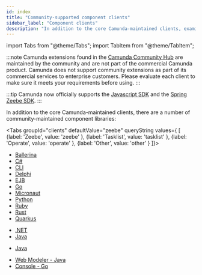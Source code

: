 ```yaml
---
id: index
title: "Community-supported component clients"
sidebar_label: "Component clients"
description: "In addition to the core Camunda-maintained clients, examine a number of community-maintained component libraries."
---
```


import Tabs from "@theme/Tabs";
import TabItem from "@theme/TabItem";

:::note
Camunda extensions found in the [Camunda Community Hub](https://github.com/camunda-community-hub) are maintained by the community and are not part of the commercial Camunda product. Camunda does not support community extensions as part of its commercial services to enterprise customers. Please evaluate each client to make sure it meets your requirements before using.
:::

:::tip
Camunda now officially supports the [Javascript SDK](/apis-tools/node-js-sdk.md) and the [Spring Zeebe SDK](/apis-tools/spring-zeebe-sdk/getting-started.md).
:::

In addition to the core Camunda-maintained clients, there are a number of community-maintained component libraries:

<Tabs groupId="clients" defaultValue="zeebe" queryString values={
[
{label: 'Zeebe', value: 'zeebe' },
{label: 'Tasklist', value: 'tasklist' },
{label: 'Operate', value: 'operate' },
{label: 'Other', value: 'other' }
]}>

<TabItem value='zeebe'>

- [Ballerina](https://github.com/camunda-community-hub/ballerina-zeebe)
- [C#](c-sharp.md)
- [CLI](cli-client.md)
- [Delphi](https://github.com/camunda-community-hub/DelphiZeeBeClient)
- [EJB](https://github.com/camunda-community-hub/zeebe-ejb-client)
- [Go](go-client.md)
- [Micronaut](https://github.com/camunda-community-hub/micronaut-zeebe-client)
- [Python](python.md)
- [Ruby](ruby.md)
- [Rust](rust.md)
- [Quarkus](quarkus.md)

</TabItem>

<TabItem value='tasklist'>

- [.NET](https://github.com/camunda-community-hub/dotnet-custom-tasklist)
- [Java](https://github.com/camunda-community-hub/camunda-tasklist-client-java)

</TabItem>

<TabItem value='operate'>

- [Java](https://github.com/camunda-community-hub/camunda-operate-client-java)

</TabItem>

<TabItem value='other'>

- [Web Modeler - Java](https://github.com/camunda-community-hub/web-modeler-java-client)
- [Console - Go](https://github.com/camunda-community-hub/console-customer-api-go)

</TabItem>

</Tabs>
